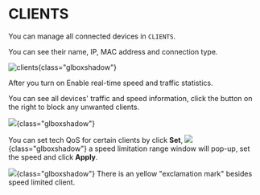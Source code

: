 # CLIENTS

You can manage all connected devices in `CLIENTS`. 

You can see their name, IP, MAC address and connection type.

![clients](https://static.gl-inet.com/docs/en/3/setup/gl-mv1000/clients/1.png){class="glboxshadow"}

After you turn on Enable real-time speed and traffic statistics. 

You can see all devices' traffic and speed information, click the button on the right to block any unwanted clients.

![](https://static.gl-inet.com/docs/en/3/setup/gl-mv1000/clients/client1.png){class="glboxshadow"}


You can set tech QoS for certain clients by click **Set**, 
![](https://static.gl-inet.com/docs/en/3/setup/convexa_b/clients/client2.png){class="glboxshadow"}
a speed limitation range window will pop-up, set the speed and click **Apply**.

![](https://static.gl-inet.com/docs/en/3/setup/convexa_b/clients/client3.png){class="glboxshadow"}
There is an yellow "exclamation mark" besides speed limited client.
